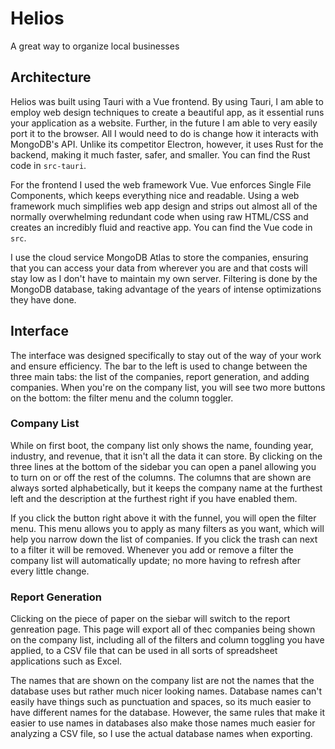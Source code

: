 # Helios
A great way to organize local businesses

## Architecture

Helios was built using Tauri with a Vue frontend. By using Tauri, I am able to employ web design techniques to create a beautiful app, as it essential runs your application as a website. Further, in the future I am able to very easily port it to the browser. All I would need to do is change how it interacts with MongoDB's API. Unlike its competitor Electron, however, it uses Rust for the backend, making it much faster, safer, and smaller. You can find the Rust code in `src-tauri`.

For the frontend I used the web framework Vue. Vue enforces Single File Components, which keeps everything nice and readable. Using a web framework much simplifies web app design and strips out almost all of the normally overwhelming redundant code when using raw HTML/CSS and creates an incredibly fluid and reactive app. You can find the Vue code in `src`.

I use the cloud service MongoDB Atlas to store the companies, ensuring that you can access your data from wherever you are and that costs will stay low as I don't have to maintain my own server. Filtering is done by the MongoDB database, taking advantage of the years of intense optimizations they have done.

## Interface

The interface was designed specifically to stay out of the way of your work and ensure efficiency. The bar to the left is used to change between the three main tabs: the list of the companies, report generation, and adding companies. When you're on the company list, you will see two more buttons on the bottom: the filter menu and the column toggler.

### Company List

While on first boot, the company list only shows the name, founding year, industry, and revenue, that it isn't all the data it can store. By clicking on the three lines at the bottom of the sidebar you can open a panel allowing you to turn on or off the rest of the columns. The columns that are shown are always sorted alphabetically, but it keeps the company name at the furthest left and the description at the furthest right if you have enabled them.

If you click the button right above it with the funnel, you will open the filter menu. This menu allows you to apply as many filters as you want, which will help you narrow down the list of companies. If you click the trash can next to a filter it will be removed. Whenever you add or remove a filter the company list will automatically update; no more having to refresh after every little change.

### Report Generation

Clicking on the piece of paper on the siebar will switch to the report genreation page. This page will export all of thec companies being shown on the company list, including all of the filters and column toggling you have applied, to a CSV file that can be used in all sorts of spreadsheet applications such as Excel.

The names that are shown on the company list are not the names that the database uses but rather much nicer looking names. Database names can't easily have things such as punctuation and spaces, so its much easier to have different names for the database. However, the same rules that make it easier to use names in databases also make those names much easier for analyzing a CSV file, so I use the actual database names when exporting.